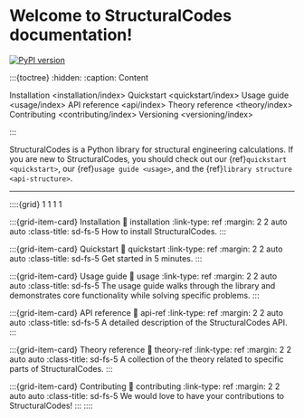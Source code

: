 # Welcome to StructuralCodes documentation!

[![PyPI version](https://badge.fury.io/py/structuralcodes.svg)](https://badge.fury.io/py/structuralcodes)

:::{toctree}
:hidden:
:caption: Content

Installation <installation/index>
Quickstart <quickstart/index>
Usage guide <usage/index>
API reference <api/index>
Theory reference <theory/index>
Contributing <contributing/index>
Versioning <versioning/index>

:::

StructuralCodes is a Python library for structural engineering calculations. If you are new to StructuralCodes, you should check out our {ref}`quickstart <quickstart>`, our {ref}`usage guide <usage>`, and the {ref}`library structure <api-structure>`.

<hr>

::::{grid} 1 1 1 1

:::{grid-item-card} Installation
:link: installation
:link-type: ref
:margin: 2 2 auto auto
:class-title: sd-fs-5
How to install StructuralCodes.
:::

:::{grid-item-card} Quickstart
:link: quickstart
:link-type: ref
:margin: 2 2 auto auto
:class-title: sd-fs-5
Get started in 5 minutes.
:::

:::{grid-item-card} Usage guide
:link: usage
:link-type: ref
:margin: 2 2 auto auto
:class-title: sd-fs-5
The usage guide walks through the library and demonstrates core functionality while solving specific problems.
:::

:::{grid-item-card} API reference
:link: api-ref
:link-type: ref
:margin: 2 2 auto auto
:class-title: sd-fs-5
A detailed description of the StructuralCodes API.
:::

:::{grid-item-card} Theory reference
:link: theory-ref
:link-type: ref
:margin: 2 2 auto auto
:class-title: sd-fs-5
A collection of the theory related to specific parts of StructuralCodes.
:::

:::{grid-item-card} Contributing
:link: contributing
:link-type: ref
:margin: 2 2 auto auto
:class-title: sd-fs-5
We would love to have your contributions to StructuralCodes!
:::
::::